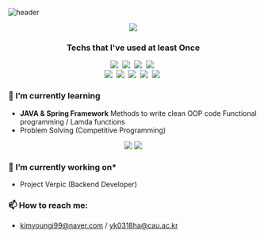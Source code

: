 ![header](https://capsule-render.vercel.app/api?type=soft&color=auto&height=150&section=header&text=Young-Ki&fontSize=70&animation=twinkling)

</p>
<p align="center">
  <img src="https://github-readme-stats.vercel.app/api?username=kimyoungi99&hide=stars&count_private=true&show_icons=true&theme=dracula">
</p>

<h3 align="center"> Techs that I've used at least Once</h3>


<p align="center">
  <img src="https://img.shields.io/badge/Python-3766AB?style=flat-square&logo=Python&logoColor=white"/></a>&nbsp 
  <img src="https://img.shields.io/badge/Java-007396?style=flat-square&logo=Java&logoColor=white"/></a>&nbsp 
  <img src="https://img.shields.io/badge/C++-00599C?style=flat-square&logo=C%2B%2B&logoColor=white"/></a>&nbsp   <img src="https://img.shields.io/badge/C-A8B9CC?style=flat-square&logo=C&logoColor=white"/></a>&nbsp
  <br>
  <img src="https://img.shields.io/badge/SpringBoot-6DB33F?style=flat-square&logo=Spring&logoColor=white"/></a>&nbsp 
  <img src="https://img.shields.io/badge/Django-092E20?style=flat-square&logo=Django&logoColor=white"/></a>&nbsp 
  <img src="https://img.shields.io/badge/Keras-D00000?style=flat-square&logo=Keras&logoColor=white"/></a>&nbsp 
  <img src="https://img.shields.io/badge/Mysql-E6B91E?style=flat-square&logo=MySql&logoColor=white"/></a>&nbsp 
  <img src="https://img.shields.io/badge/aws-333664?style=flat-square&logo=amazon-aws&logoColor=white"/></a>&nbsp 
</p>


### 🌱 I’m currently learning
- **JAVA & Spring Framework**
  Methods to write clean OOP code
  Functional programming / Lamda functions
- Problem Solving (Competitive Programming)
<p align="center">
<img src="http://mazassumnida.wtf/api/v2/generate_badge?boj=yk0318ha"/>
<img src="https://leetcode-stats-six.vercel.app/api?username=kimyoungi99"/>
</p>

### 🔭 I’m currently working on*
- Project Verpic (Backend Developer)

### 📫 How to reach me:
- kimyoungi99@naver.com / yk0318ha@cau.ac.kr
